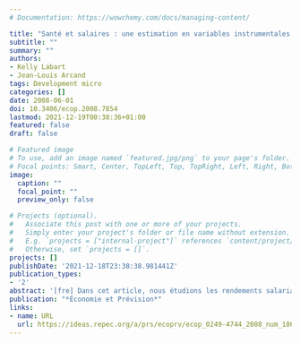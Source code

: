 ```yaml
---
# Documentation: https://wowchemy.com/docs/managing-content/

title: "Santé et salaires : une estimation en variables instrumentales sur un panel de travailleurs chinois"
subtitle: ""
summary: ""
authors:
- Kelly Labart
- Jean-Louis Arcand
tags: Development micro
categories: []
date: 2008-06-01
doi: 10.3406/ecop.2008.7854
lastmod: 2021-12-19T00:38:36+01:00
featured: false
draft: false

# Featured image
# To use, add an image named `featured.jpg/png` to your page's folder.
# Focal points: Smart, Center, TopLeft, Top, TopRight, Left, Right, BottomLeft, Bottom, BottomRight.
image:
  caption: ""
  focal_point: ""
  preview_only: false

# Projects (optional).
#   Associate this post with one or more of your projects.
#   Simply enter your project's folder or file name without extension.
#   E.g. `projects = ["internal-project"]` references `content/project/deep-learning/index.md`.
#   Otherwise, set `projects = []`.
projects: []
publishDate: '2021-12-18T23:38:38.981441Z'
publication_types:
- '2'
abstract: '[fre] Dans cet article, nous étudions les rendements salariaux au capital santé, mesuré par l’indice de masse corporelle, et à la nutrition, mesurée par la consommation de kilocalories, dans un panel de travailleurs chinois issu des China Health and Nutrition Surveys de 1991 et 1993. Nous mettons en oeuvre la procédure économétrique de Semykina et Wooldridge (2005 ) qui tient compte simultanément de l’hétérogénéité individuelle inobservable, du biais de sélection et de l’endogénéité. Nos résultats démontrent que les rendements à la santé et à la nutrition sont limités en Chine au secteur privé, et qu’ils ne sont pas présents dans le secteur étatique, assujetti au dirigisme centralisé. [eng] In this article, we study wage returns to health capital (measured by body-mass index) and to nutrition (measured by kilocalorie consumption) on a panel of Chinese workers from the 1991 and 1993 China Health and Nutrition Surveys. We apply Semykina and Wooldridge’s econometric procedure (2005), which takes simultaneous account of unobservable individual heterogeneity, selection bias, and endogeneity. Our results demonstrate that returns to health and nutrition in China are confined to the private sector and are not in evidence in the State command economy.'
publication: "*Économie et Prévision*"
links:
- name: URL
  url: https://ideas.repec.org/a/prs/ecoprv/ecop_0249-4744_2008_num_186_5_7854.html
---
```

